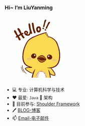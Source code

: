 ### Hi~ I’m LiuYanming

![hello](https://github.com/ChinaLym/ChinaLym/raw/master/hello.gif)

- 💻 专业: 计算机科学与技术
- ❤ 最爱: `Java` 🚀 架构
- 🔨 目前参与: [Shoulder Framework](https://github.com/ChinaLym/Shoulder-Framework)
- 🖊 [BLOG-博客](https://blog.csdn.net/qq_35425070/category_8283094.html)
- 📫 [Email-电子邮件](mailto:cn_lym@foxmail.com)


<!--
**ChinaLym/ChinaLym** is a ✨ _special_ ✨ repository because its `README.md` (this file) appears on your GitHub profile.

Here are some ideas to get you started:

- 🔭 I’m currently working on ...
- 🌱 I’m currently learning ...
- 👯 I’m looking to collaborate on ...
- 🤔 I’m looking for help with ...
- 💬 Ask me about ...
- 📫 How to reach me: ...
- 😄 Pronouns: ...
- ⚡ Fun fact: ...
-->
